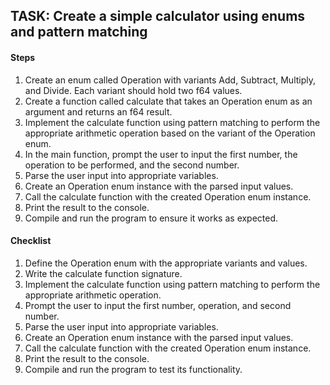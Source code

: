 ## TASK: Create a simple calculator using enums and pattern matching

#### Steps

1.  Create an enum called Operation with variants Add, Subtract, Multiply, and Divide. Each variant should hold two f64 values.
2.  Create a function called calculate that takes an Operation enum as an argument and returns an f64 result.
3.  Implement the calculate function using pattern matching to perform the appropriate arithmetic operation based on the variant of the Operation enum.
4.  In the main function, prompt the user to input the first number, the operation to be performed, and the second number.
5.  Parse the user input into appropriate variables.
6.  Create an Operation enum instance with the parsed input values.
7.  Call the calculate function with the created Operation enum instance.
8.  Print the result to the console.
9.  Compile and run the program to ensure it works as expected.

#### Checklist

1.  Define the Operation enum with the appropriate variants and values.
2.  Write the calculate function signature.
3.  Implement the calculate function using pattern matching to perform the appropriate arithmetic operation.
4.  Prompt the user to input the first number, operation, and second number.
5.  Parse the user input into appropriate variables.
6.  Create an Operation enum instance with the parsed input values.
7.  Call the calculate function with the created Operation enum instance.
8.  Print the result to the console.
9.  Compile and run the program to test its functionality.
